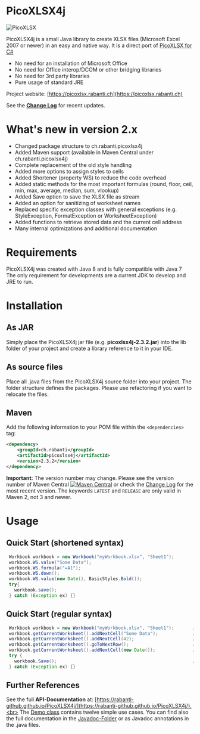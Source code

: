 # PicoXLSX4j
![PicoXLSX](https://rabanti-github.github.io/PicoXLSX/icons/PicoXLSX.png)


PicoXLSX4j is a small Java library to create XLSX files (Microsoft Excel 2007 or newer) in an easy and native way. It is a direct port of [PicoXLSX for C#](https://github.com/rabanti-github/PicoXLSX)

* No need for an installation of Microsoft Office
* No need for Office interop/DCOM or other bridging libraries
* No need for 3rd party libraries
* Pure usage of standard JRE

Project website: [https://picoxlsx.rabanti.ch](https://picoxlsx.rabanti.ch)

See the **[Change Log](https://github.com/rabanti-github/PicoXLSX4j/blob/master/Changelog.md)** for recent updates.

# What's new in version 2.x
* Changed package structure to ch.rabanti.picoxlsx4j
* Added Maven support (available in Maven Central under ch.rabanti.picoxlsx4j)
* Complete replacement of the old style handling
* Added more options to assign styles to cells
* Added Shortener (property WS) to reduce the code overhead
* Added static methods for the most important formulas (round, floor, ceil, min, max, average, median, sum, vlookup)
* Added Save option to save the XLSX file as stream
* Added an option for sanitizing of worksheet names
* Replaced specific exception classes with general exceptions (e.g. StyleException, FormatException or WorksheetException)
* Added functions to retrieve stored data and the current cell address
* Many internal optimizations and additional documentation

# Requirements
PicoXLSX4j was created with Java 8 and is fully compatible with Java 7<br>
The only requirement for developments are a current JDK to develop and JRE to run.

# Installation
## As JAR
Simply place the PicoXLSX4j jar file (e.g. **picoxlsx4j-2.3.2.jar**) into the lib folder of your project and create a library reference to it in your IDE.
## As source files
Place all .java files from the PicoXLSX4j source folder into your project. The folder structure defines the packages. Please use refactoring if you want to relocate the files.
## Maven ##
Add the following information to your POM file within the <code>&lt;dependencies&gt;</code> tag:
```xml
<dependency>
    <groupId>ch.rabanti</groupId>
    <artifactId>picoxlsx4j</artifactId>
    <version>2.3.2</version>
</dependency>
``` 

**Important:** The version number may change.
Please see the version number of Maven Central [![Maven Central](https://maven-badges.herokuapp.com/maven-central/ch.rabanti/picoxlsx4j/badge.svg)](https://maven-badges.herokuapp.com/maven-central/cz.jirutka.rsql/rsql-parser)
 or check the [Change Log](https://github.com/rabanti-github/PicoXLSX4j/blob/master/Changelog.md) for the most recent version. The keywords ```LATEST```  and ```RELEASE``` are only valid in Maven 2, not 3 and newer. 


# Usage
## Quick Start (shortened syntax)
```java
 Workbook workbook = new Workbook("myWorkbook.xlsx", "Sheet1");         // Create new workbook with a worksheet called Sheet1
 workbook.WS.value("Some Data");                                        // Add cell A1
 workbook.WS.formula("=A1");                                            // Add formula to cell B1
 workbook.WS.down();                                                    // Go to row 2
 workbook.WS.value(new Date(), BasicStyles.Bold());                     // Add formatted value to cell A2
 try{
   workbook.save();                                                     // Save the workbook as myWorkbook.xlsx
 } catch (Exception ex) {}
```

## Quick Start (regular syntax)
```java
 Workbook workbook = new Workbook("myWorkbook.xlsx", "Sheet1");       // Create new workbook with a worksheet called Sheet1
 workbook.getCurrentWorksheet().addNextCell("Some Data");             // Add cell A1
 workbook.getCurrentWorksheet().addNextCell(42);                      // Add cell B1
 workbook.getCurrentWorksheet().goToNextRow();                        // Go to row 2
 workbook.getCurrentWorksheet().addNextCell(new Date());              // Add cell A2
 try {
   workbook.Save();                                                   // Save the workbook as myWorkbook.xlsx
 } catch (Exception ex) {}
```

## Further References
See the full <b>API-Documentation</b> at: [https://rabanti-github.github.io/PicoXLSX4j/](https://rabanti-github.github.io/PicoXLSX4j/).<br>
The [Demo class](https://github.com/rabanti-github/PicoXLSX4j/blob/master/src/main/java/ch/rabanti/picoxlsx4j/demo/PicoXLSX4j.java) contains twelve simple use cases. You can find also the full documentation in the [Javadoc-Folder](https://github.com/rabanti-github/PicoXLSX4j/tree/master/dist/javadoc) or as Javadoc annotations in the .java files.<br>
